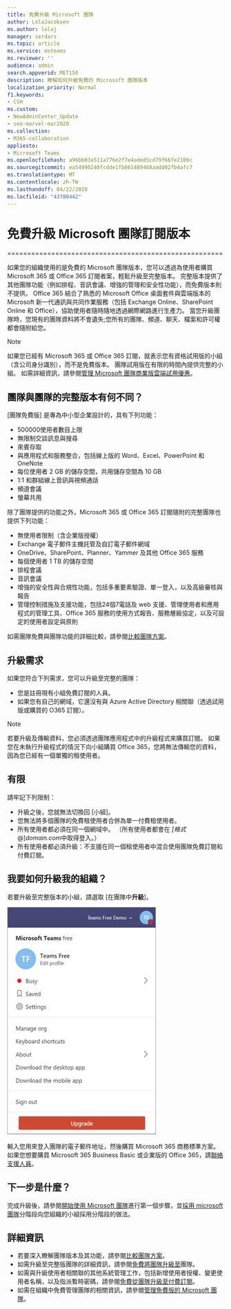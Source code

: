 ```yaml
---
title: 免費升級 Microsoft 團隊
author: LolaJacobsen
ms.author: lolaj
manager: serdars
ms.topic: article
ms.service: msteams
ms.reviewer: ''
audience: admin
search.appverid: MET150
description: 瞭解如何升級免費的 Microsoft 團隊版本
localization_priority: Normal
f1.keywords:
- CSH
ms.custom:
- NewAdminCenter_Update
- seo-marvel-mar2020
ms.collection:
- M365-collaboration
appliesto:
- Microsoft Teams
ms.openlocfilehash: a96bb03a511a776e2f7e4aded5cd79f66fe2106c
ms.sourcegitcommit: ea54990240fcdde1fb061489468aadd02fb4afc7
ms.translationtype: MT
ms.contentlocale: zh-TW
ms.lasthandoff: 04/22/2020
ms.locfileid: "43780442"
---
```

# <a name="upgrade-microsoft-teams-free-to-subscription-version"></a>免費升級 Microsoft 團隊訂閱版本
======================================================

如果您的組織使用的是免費的 Microsoft 團隊版本，您可以透過為使用者購買 Microsoft 365 或 Office 365 訂閱者案，輕鬆升級至完整版本。 完整版本提供了其他團隊功能（例如排程、音訊會議、增強的管理和安全性功能），而免費版本則不提供。 Office 365 結合了熟悉的 Microsoft Office 桌面套件與雲端版本的 Microsoft 新一代通訊與共同作業服務（包括 Exchange Online、SharePoint Online 和 Office），協助使用者隨時隨地透過網際網路進行生產力。 當您升級團隊時，您現有的團隊資料將不會遺失;您所有的團隊、頻道、聊天、檔案和許可權都會隨附給您。 

> [!NOTE]
> 如果您已經有 Microsoft 365 或 Office 365 訂閱，就表示您有資格試用版的小組（含公司身分識別），而不是免費版本。 團隊試用版在有限的時間內提供完整的小組。 如需詳細資訊，請參閱[管理 Microsoft 團隊商業版雲端試用優惠](iw-trial-teams.md)。

## <a name="how-does-teams-free-compare-to-the-full-version-of-teams"></a>團隊與團隊的完整版本有何不同？

[團隊免費版] 是專為中小型企業設計的，具有下列功能：

- 500000使用者數目上限
- 無限制交談訊息與搜尋
- 來賓存取
- 與應用程式和服務整合，包括線上版的 Word、Excel、PowerPoint 和 OneNote
- 每位使用者 2 GB 的儲存空間，共用儲存空間為 10 GB
- 1:1 和群組線上音訊與視頻通話
- 頻道會議
- 螢幕共用

除了團隊提供的功能之外，Microsoft 365 或 Office 365 訂閱隨附的完整團隊也提供下列功能：

- 無使用者限制（含企業版授權）
- Exchange 電子郵件主機託管及自訂電子郵件網域
- OneDrive、SharePoint、Planner、Yammer 及其他 Office 365 服務
- 每個使用者 1 TB 的儲存空間
- 排程會議
- 音訊會議
- 增強的安全性與合規性功能，包括多重要素驗證、單一登入，以及高級審核與報告
- 管理控制措施及支援功能，包括24個7電話及 web 支援、管理使用者和應用程式的管理工具、Office 365 服務的使用方式報告、服務層級協定，以及可設定的使用者設定與原則

如需團隊免費與團隊功能的詳細比較，請參閱[比較團隊方案](https://products.office.com/microsoft-teams/free)。

## <a name="upgrade-requirements"></a>升級需求

如果您符合下列需求，您可以升級至完整的團隊：

- 您是註冊現有小組免費訂閱的人員。
- 如果您有自己的網域，它還沒有與 Azure Active Directory 相關聯（透過試用版或購買的 O365 訂閱）。

> [!NOTE]
> 若要升級及傳輸資料，您必須透過團隊應用程式中的升級程式來購買訂閱。 如果您在未執行升級程式的情況下向小組購買 Office 365，您將無法傳輸您的資料，因為您已經有一個單獨的租使用者。

## <a name="limitations"></a>有限

請牢記下列限制：

- 升級之後，您就無法切換回 [小組]。
- 您無法將多個團隊的免費租使用者合併為單一付費租使用者。
- 所有使用者都必須在同一個網域中。 （所有使用者都會在 *[格式*@]*domain.com*中取得登入。）
- 所有使用者都必須升級：不支援在同一個租使用者中混合使用團隊免費訂閱和付費訂閱。

## <a name="how-do-i-upgrade-my-organization"></a>我要如何升級我的組織？

若要升級至完整版本的小組，請選取 [在團隊中**升級**]。

![顯示 [升級] 按鈕的螢幕擷取畫面](media/teams-freemium-upgrade-image1.png)

輸入您用來登入團隊的電子郵件地址，然後購買 Microsoft 365 商務標準方案。 如果您想要購買 Microsoft 365 Business Basic 或企業版的 Office 365，請[聯絡支援人員](https://portal.office.com/support/altusupport.aspx?app=teamsfreeupgrade)。

## <a name="whats-next"></a>下一步是什麼？

完成升級後，請參閱[開始使用 Microsoft 團隊](get-started-with-teams-quick-start.md)進行第一個步驟，並[採用 microsoft 團隊](adopt-microsoft-teams-landing-page.md)分階段向您組織的小組採用分階段的做法。

## <a name="more-information"></a>詳細資訊

- 若要深入瞭解團隊版本及其功能，請參閱[比較團隊方案](https://products.office.com/microsoft-teams/free)。
- 如需升級至完整版團隊的詳細資訊，請參閱[免費將團隊升級至](https://support.office.com/article/Upgrade-from-Teams-free-to-Teams-29475bbd-a34f-4175-9b33-d44430f8ad39)團隊。
- 如需與升級使用者相關聯的其他系統管理工作，包括新增使用者授權、變更使用者名稱，以及指派暫時密碼，請參閱[免費從團隊升級至付費訂閱](https://support.office.com/article/for-admins-upgrading-from-teams-free-to-a-paid-subscription-75a95e7f-001e-42d0-a787-ae8b992d5a52)。
- 如需在組織中免費管理團隊的相關資訊，請參閱[管理免費版的 Microsoft 團隊](manage-freemium.md)。

